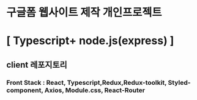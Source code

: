 # 구글폼 웹사이트 제작 개인프로젝트
# [ Typescript+ node.js(express) ]
## client 레포지토리
### Front Stack : React, Typescript,Redux,Redux-toolkit, Styled-component, Axios, Module.css, React-Router
 
